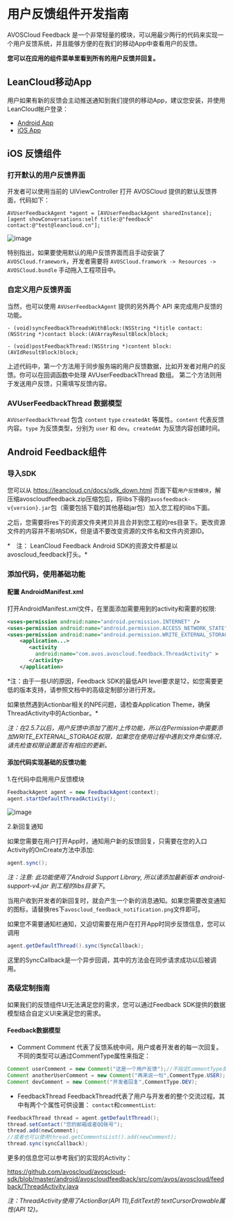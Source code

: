 # 用户反馈组件开发指南

AVOSCloud Feedback 是一个非常轻量的模块，可以用最少两行的代码来实现一个用户反馈系统，并且能够方便的在我们的移动App中查看用户的反馈。

**您可以在应用的组件菜单里看到所有的用户反馈并回复。**

## LeanCloud移动App

用户如果有新的反馈会主动推送通知到我们提供的移动App，建议您安装，并使用LeanCloud帐户登录：

* [Android App](http://download.leancloud.cn/apk/AVOSCloudMobileApp.apk)
* [iOS App](https://itunes.apple.com/cn/app/avos-cloud-ying-yong-tong/id854896336?mt=8&uo=4)

## iOS 反馈组件

### 打开默认的用户反馈界面
开发者可以使用当前的 UIViewController 打开 AVOSCloud 提供的默认反馈界面，代码如下：

```objc
AVUserFeedbackAgent *agent = [AVUserFeedbackAgent sharedInstance];
[agent showConversations:self title:@"feedback" contact:@"test@leancloud.cn"];
```
![image](images/avoscloud-ios-feedback.png)

特别指出，如果要使用默认的用户反馈界面而且手动安装了 `AVOSCloud.framework`，开发者需要将 `AVOSCloud.framwork -> Resources -> AVOSCloud.bundle` 手动拖入工程项目中。

### 自定义用户反馈界面
当然，也可以使用 `AVUserFeedbackAgent` 提供的另外两个 API 来完成用户反馈的功能。

```objc
- (void)syncFeedbackThreadsWithBlock:(NSString *)title contact:(NSString *)contact block:(AVArrayResultBlock)block;

- (void)postFeedbackThread:(NSString *)content block:(AVIdResultBlock)block;

```

上述代码中，第一个方法用于同步服务端的用户反馈数据，比如开发者对用户的反馈。你可以在回调函数中处理 AVUserFeedbackThread 数组。
第二个方法则用于发送用户反馈，只需填写反馈内容。

### AVUserFeedbackThread 数据模型
`AVUserFeedbackThread` 包含 `content` `type` `createdAt` 等属性。`content` 代表反馈内容。`type` 为反馈类型，分别为 `user` 和 `dev`。`createdAt` 为反馈内容创建时间。

## Android Feedback组件

### 导入SDK
 您可以从 https://leancloud.cn/docs/sdk_down.html 页面下载`用户反馈模块`，解压缩avoscloudfeedback.zip压缩包后，将libs下得的`avosfeedback-v{version}.jar`包（需要包括下载的其他基础jar包）加入您工程的libs下面。

之后，您需要将res下的资源文件夹拷贝并且合并到您工程的res目录下。更改资源文件的内容并不影响SDK，但是请不要改变资源的文件名和文件内资源ID。

*　注： LeanCloud Feedback Android SDK的资源文件都是以avoscloud_feedback打头。*


### 添加代码，使用基础功能

#### 配置 AndroidManifest.xml

打开AndroidManifest.xml文件，在里面添加需要用到的activity和需要的权限:

```xml
<uses-permission android:name="android.permission.INTERNET" />
<uses-permission android:name="android.permission.ACCESS_NETWORK_STATE" />
<uses-permission android:name="android.permission.WRITE_EXTERNAL_STORAGE"/>
    <application...>
       <activity
         android:name="com.avos.avoscloud.feedback.ThreadActivity" >
       </activity>
    </application>
```

*注：由于一些UI的原因，Feedback SDK的最低API level要求是12，如您需要更低的版本支持，请参照文档中的高级定制部分进行开发。

如果依然遇到Actionbar相关的NPE问题，请检查Application Theme，确保ThreadActivity中的Actionbar。*

*注：在2.5.7以后，用户反馈中添加了图片上传功能，所以在Permission中需要添加WRITE_EXTERNAL_STORAGE权限，如果您在使用过程中遇到文件类似情况，请先检查权限设置是否有相应的更新。*


#### 添加代码实现基础的反馈功能

1.在代码中启用用户反馈模块

```java
FeedbackAgent agent = new FeedbackAgent(context);
agent.startDefaultThreadActivity();
```
![image](images/avoscloud-feedback.png)


2.新回复通知

如果您需要在用户打开App时，通知用户新的反馈回复，只需要在您的入口Activity的OnCreate方法中添加:

```java
agent.sync();
```

*注：注意: 此功能使用了Android Support Library, 所以请添加最新版本 android-support-v4.jar 到工程的libs目录下*。

当用户收到开发者的新回复时，就会产生一个新的消息通知。如果您需要改变通知的图标，请替换res下`avoscloud_feedback_notification.png`文件即可。

如果您不需要通知栏通知，又迫切需要在用户在打开App时同步反馈信息，您可以调用

```java
agent.getDefaultThread().sync(SyncCallback);
```

这里的SyncCallback是一个异步回调，其中的方法会在同步请求成功以后被调用。


### 高级定制指南

如果我们的反馈组件UI无法满足您的需求，您可以通过Feedback SDK提供的数据模型结合自定义UI来满足您的需求。


#### Feedback数据模型

* Comment
Comment 代表了反馈系统中间，用户或者开发者的每一次回复。不同的类型可以通过CommentType属性来指定：

```java
Comment userComment = new Comment("这是一个用户反馈");//不指定CommentType类型，即为CommentType.USER
Comment anotherUserComment = new Comment("再来说一句",CommentType.USER);
Comment devComment = new Comment("开发者回复",CommentType.DEV);
```

* FeedbackThread
FeedbackThread代表了用户与开发者的整个交流过程。其中有两个个属性可供设置：
`contact`和`commentList`:

```java
FeedbackThread thread = agent.getDefaultThread();
thread.setContact("您的邮箱或者QQ账号");
thread.add(newComment);
//或者也可以使用thread.getCommentsList().add(newComment);
thread.sync(syncCallback);
```

更多的信息您可以参考我们的实现的Activity：

https://github.com/avoscloud/avoscloud-sdk/blob/master/android/avoscloudfeedback/src/com/avos/avoscloud/feedback/ThreadActivity.java

*注：ThreadActivity使用了ActionBar(API 11),EditText的 textCursorDrawable属性(API 12)。*

